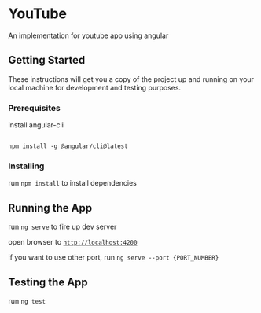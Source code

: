 # YouTube

  

An implementation for youtube app using angular 

  

## Getting Started

  

These instructions will get you a copy of the project up and running on your local machine for development and testing purposes.

  

### Prerequisites

  

install angular-cli

```

npm install -g @angular/cli@latest

```

  

### Installing

  

run `npm install` to install dependencies

  
  

## Running the App

  

run `ng serve` to fire up dev server

  

open browser to [`http://localhost:4200`](http://localhost:4200)

  

if you want to use other port, run `ng serve --port {PORT_NUMBER}`

## Testing the App

  

run `ng test` 